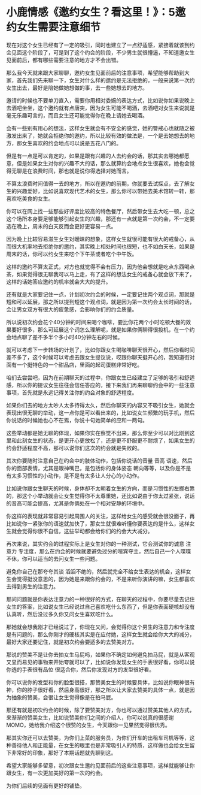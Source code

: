 # 小鹿情感《邀约女生？看这里！》：5邀约女生需要注意细节

现在对这个女生已经有了一定的吸引，同时也建立了一点舒适感，紧接着就该到约会见面这个阶段了，可是到了这个约会的阶段，不少男生就很懵逼，不知道邀女生见面前后，都有哪些需要注意的地方才不会出错。

那么我今天就来跟大家聊聊，邀约女生见面前后的注意事项，希望能够帮助到大家，首先我们先来聊一下，女生对什么样的邀约是无法拒绝的，一般来说第一次约女生出去，最好是陪她做她想做的事，去一些她想去的地方。

邀请的时候也不要单刀直入，需要你用相对委婉的表达方式，比如说你如果说晚上去酒吧坐坐，这个邀约就有点唐突，因为女生可能不喝酒，去酒吧对女生来说就是毫无乐趣可言的，而且女生还可能觉得你在晚上请她去喝酒。

会有一些别有用心的想法，这样女生就会有不安全的感觉，她的警戒心也就随之被激发出来了，她就会拒绝你的邀约，所以比较有效的做法是，一个是去她想去的地方，那女生喜欢的约会地点可以说是五花八门的。

但是有一点是可以肯定的，如果是跟有兴趣的人去约会的话，那其实去哪她都愿意，但是如果女生对你的兴趣不大的话，那么就算约会地点女生很喜欢，她也会觉得无聊是在浪费时间，那也就是说你得选择对她而言。

不算太浪费时间值得一去的地方，所以在邀约的前期，你就要去试探点，去了解女生的兴趣爱好，比如说喜欢现代艺术的女生，那么你可以带她去美术馆转一转，那喜欢吃美食的女生。

你可以在网上找一些那些好评度比较高的特色餐厅，然后带女生去大吃一顿，总之这个场所本身要足够能够引起女生的兴趣，那还有一点就是第一次约会，不一定要选在晚上，周末的白天反而会更好更容易一点。

因为晚上比较容易滋生女生对暧昧的想象，这样女生就很可能有很大的戒备心，从而很大机率地去拒绝你的邀约，其实晚上相处时间也很短，也不如白天长，如果是周末的话，你可以约女生来吃个下午茶或者吃个中午饭。

这样的邀约不算太正式，对方也就觉得不会有压力，因为他会想就是吃点东西喝点茶，如果觉得很无聊我可以马上走，有了这样的想法女生的戒备心就会放下来了，这样的话她答应邀约的机率就会大大的提升。

还有就是大家要记住一点，计划初次约会的时候，一定要记住两个观点词，那就是短和可以延展，那之所以提到短这个观点词，就是因为第一次约会太长时间的话，会让男女双方有很大的疲惫感，会影响你们的约会质量。

所以说初次约会花个40分钟的时间来喝个咖啡，要比你花两个小时吃顿大餐的效果要好很多，那么可延展这个词怎么理解呢，就是如果你俩聊得很投机，在一个约会地点聊了差不多半个多小时40分钟左右的时候。

就可以考虑下一步转场的计划了，比如你跟女生喝咖啡聊天很开心，然后你看时间差不多了，这个时候可以考虑去跟女生提议说，哎跟你聊天挺开心的，我知道街对面有一个挺特色的一个甜品店，里面的起司蛋糕非常好吃。

咱们去尝尝吧，因为在前期聊天的过程中，你跟女生已经建立了足够的吸引和舒适感，所以你的提议女生往往会信任答应的，接下来我们再来聊聊约会中的一些注意事项，首先就是永远记得关注你的约会对象的舒适程度。

如果你们去的地方太吵人太多待得太久，然后你聊天的内容又不吸引女生，她就会表现出很无聊的举动，这一点你是可以看出来的，比如说女生频繁的玩手机，然后你说话的时候她也心不在焉，你说十句她简单的应和一两句。

这些举动都是她无聊的体现，如果你实在察觉不出来，那么你至少可以对比刚到这里和此刻女生的状态，是更开心更放松了，还是更不舒服更不耐烦了，如果女生的约会舒适程度不高，那可以说你们这次的约会就是失败的。

其次你要随时注意自己在约会中的肢体动作，包括你说话的音量 音高 语速，然后你的面部表情，尤其是眼神嘴巴，是包括你的身体姿态 朝向等等，以及你是不是有太多习惯性的小动作，是不是有太多让人分心的小动作。

比如说你跟女生聊天的时候，身体却不太朝着女生的方向，而是习惯性的左挪右靠的，那这个小举动就会让女生觉得你不太尊重她，还比如说由于你太过紧张，说话的音高可能会提高，尤其是你俩处在一个相对安静的环境中。

你这样的表现就非常容易引起周围人的关注，这样给女生的感受就会很没面子，再比如说你一紧张你的语速就加快了，那女生就很难听懂你要表达的是什么，这样女生就会觉得你很不自信，这些举动都会给你们的约会大大减分。

再次来说，其实约会的过程实际上是女生对你的一种测试，它会测试你的诚意 注意力 专注度，那么在约会的时候就要避免过分的喧宾夺主，然后自己一个人喋喋不休，你可以适当的去问女生一些问题。

避免你自己在那夸夸其谈 滔滔不绝的，然后就完全不给女生表达的机会，这样女生会觉得挺没意思的，因为她是来跟你约会的，不是来听你演讲的嘛，女生都喜欢去得到男生的注意力。

那问问题就是你表达注意力的一种很好的方式，在聊天的过程中，你要尽量去记住女生的答案，比如说女生已经说过自己喜欢吃什么东西了，但是你表面硬核却没有认真听，然后没过多久你又问女生喜欢吃什么。

那她就会想我刚才已经说过了，你现在又问，会觉得你这个男生的注意力和专注度是有问题的，那么你刚才的硬核其实是在应付她，这样女生就会给你大大的减分，最好大家还要记住，就是初次约会要适多的去赞美对方。

那说的赞美不是让你去拍女生马屁吗，如果你不确定如何避免拍马屁，就是从客观又显而易见的事物来开始夸就可以了，比如说你发现女生的手表很好看，你可以说你选的手表很有品位 很适合你，然后你发现对方的发型很好看。

你可以说你的发型和你的脸型很搭，那赞美女生的时候要具体，比如说你眼神很有神，你的脖子很好看，然后身高很好，那之所以让大家去赞美的具体一点，就是因为抽象的赞美，会很让女生觉得像是在拍马屁。

那还有就是初次约会的时候，除了要赞美对方，你也可以通过赞美其他人的方式，来渐渐的赞美女生，比如说赞美你们之间的介绍人，你可以说真的很感谢MOMO，她给我介绍这个很赞的女生，今天跟你一见果然觉得很优秀。

那其实你还可以去赞美，为你们上菜的服务员，为你们开车的出租车司机等等，这种善待他人和正能量，在女生的眼里也是非常吸引人的特质，这样做也会给女生留下非常好的印象，那好了本期话题就先聊到这。

希望大家能够多留意，初次跟女生邀约见面前后的这些注意事项，这样就能够让你跟女生，有一次更加美好的第一次的约会。

为你们后续的见面有更好的铺垫。